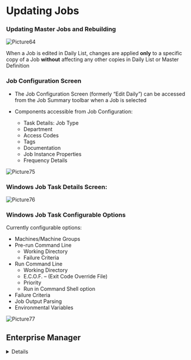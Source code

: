 # Updating Jobs

### Updating Master Jobs and Rebuilding

![Picture64](../static/imgbasic/Picture64.png)

When a Job is edited in Daily List, changes are applied **only** to a specific copy of a Job **without** affecting any other copies in Daily List or Master Definition   

### Job Configuration Screen

* The Job Configuration Screen (formerly “Edit Daily”) can be accessed from the Job Summary toolbar when a Job is selected

* Components accessible from Job Configuration:
  * Task Details: Job Type
  * Department
  * Access Codes
  * Tags
  * Documentation
  * Job Instance Properties
  * Frequency Details

![Picture75](../static/imgbasic/Picture75.png)   

### Windows Job Task Details Screen:

![Picture76](../static/imgbasic/Picture76.png)

### Windows Job Task Configurable Options

Currently configurable options:  

* Machines/Machine Groups  
* Pre-run Command Line  
  * Working Directory  
  * Failure Criteria  
* Run Command Line  
  * Working Directory  
  * E.C.O.F. – (Exit Code Override File)  
  * Priority  
  * Run in Command Shell option  
* Failure Criteria  
* Job Output Parsing  
* Environmental Variables  

![Picture77](../static/imgbasic/Picture77.png)  

## Enterprise Manager

<details>

#### Edit Daily Job Menu

![Picture65](../static/imgbasic/Picture65.png)

#### Edit Daily Job Screen

![Picture66](../static/imgbasic/Picture66.png)

</details>
